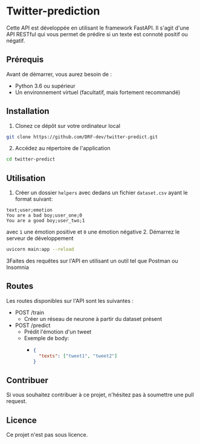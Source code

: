# Twitter-prediction
Cette API est développée en utilisant le framework FastAPI. Il s'agit d'une API RESTful qui vous permet de prédire si un texte est connoté positif ou négatif.

## Prérequis
Avant de démarrer, vous aurez besoin de :
- Python 3.6 ou supérieur
- Un environnement virtuel (facultatif, mais fortement recommandé)

## Installation
1. Clonez ce dépôt sur votre ordinateur local
```bash
git clone https://github.com/DRF-dev/twitter-predict.git
```
2. Accédez au répertoire de l'application
```bash
cd twitter-predict
```

## Utilisation
1. Créer un dossier `helpers` avec dedans un fichier `dataset.csv` ayant le format suivant:
```csv
text;user;emotion
You are a bad boy;user_one;0
You are a good boy;user_two;1
```
avec `1` une émotion positive et `0` une émotion négative
2. Démarrez le serveur de développement
```bash
uvicorn main:app --reload
```
3Faites des requêtes sur l'API en utilisant un outil tel que Postman ou Insomnia

## Routes
Les routes disponibles sur l'API sont les suivantes :
- POST /train
  - Créer un réseau de neurone à partir du dataset présent
- POST /predict
  - Prédit l'émotion d'un tweet
  - Exemple de body:
    - ```json
      {
        "texts": ["tweet1", "tweet2"]
      }
      ```

## Contribuer
Si vous souhaitez contribuer à ce projet, n'hésitez pas à soumettre une pull request.

## Licence
Ce projet n'est pas sous licence.